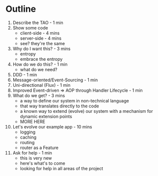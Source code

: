# Outline

1. Describe the TAO - 1 min
1. Show some code
   * client-side - 4 mins
   * server-side - 4 mins
   * see? they're the same
1. Why do I want this? - 3 mins
   * entropy
   * embrace the entropy
1. How do we do this? - 1 min
   * what do we need?
1. DDD - 1 min
1. Message-oriented/Event-Sourcing - 1 min
1. Uni-directional (Flux) - 1 min
1. Improved Event-driven => AOP through Handler Lifecycle - 1 min
1. What do we get? - 3 mins
   * a way to define our system in non-technical language
   * that way translates directly to the code
   * a known way to extend (evolve) our system with a mechanism for dynamic extension points
   * MORE HERE
1. Let's evolve our example app - 10 mins
   * logging
   * caching
   * routing
   * router as a Feature
1. Ask for help - 1 min
   * this is very new
   * here's what's to come
   * looking for help in all areas of the project
